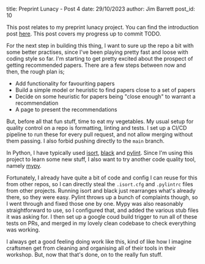 title: Preprint Lunacy - Post 4
date: 29/10/2023
author: Jim Barrett
post_id: 10

This post relates to my preprint lunacy project. You can find the introduction post [here](https://jimbarrett.phd/blog/6). This post covers my progress up to commit TODO.

For the next step in building this thing, I want to sure up the repo a bit with some better practises, since I've been playing pretty fast and loose with coding style so far. I'm starting to get pretty excited about the prospect of getting recommended papers. There are a few steps between now and then, the rough plan is;

* Add functionality for favouriting papers
* Build a simple model or heuristic to find papers close to a set of papers
* Decide on some heuristic for papers being "close enough" to warrant a recommendation
* A page to present the recommendations

But, before all that fun stuff, time to eat my vegetables. My usual setup for quality control on a repo is formatting, linting and tests. I set up a CI/CD pipeline to run these for every pull request, and not allow merging without them passing. I also forbid pushing directly to the `main` branch.

In Python, I have typically used [isort](https://pycqa.github.io/isort/), [black](https://pypi.org/project/black/) and [pylint](https://pypi.org/project/pylint/). Since I'm using this project to learn some new stuff, I also want to try another code quality tool, namely [mypy](https://mypy-lang.org/).

Fortunately, I already have quite a bit of code and config I can reuse for this from other repos, so I can directly steal the `.isort.cfg` and `.pylintrc` files from other projects. Running isort and black just rearranges what's already there, so they were easy. Pylint throws up a bunch of complaints though, so I went through and fixed those one by one. Mypy was also reasonably straightforward to use, so I configured that, and added the various stub files it was asking for. I then set up a google coud build trigger to run all of these tests on PRs, and merged in my lovely clean codebase to check everything was working.

I always get a good feeling doing work like this, kind of like how I imagine craftsmen get from cleaning and organising all of their tools in their workshop. But, now that that's done, on to the really fun stuff.